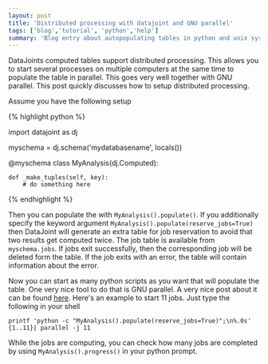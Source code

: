 ```yaml
---
layout: post
title: 'Distributed processing with datajoint and GNU parallel'
tags: ['blog','tutorial', 'python','help']
summary: 'Blog entry about autopopulating tables in python and unix systems'
---
```


DataJoints computed tables support distributed processing. This allows you to start several processes on multiple computers at the same time to populate the table in parallel. This goes very well together with GNU parallel. This post quickly discusses how to setup distributed processing.


Assume you have the following setup


{% highlight python %}

import datajoint as dj

myschema = dj.schema('mydatabasename', locals())

@myschema
class MyAnalysis(dj.Computed):

	def _make_tuples(self, key):
		# do something here

{% endhighlight %}

Then you can populate the with ```MyAnalysis().populate()```. If you additionally specify the keyword argument ```MyAnalysis().populate(reserve_jobs=True)``` then DataJoint will generate an extra table for job reservation to avoid that two results get computed twice. The job table is available from ```myschema.jobs```. If jobs exit successfully, then the corresponding job will be deleted form the table. If the job exits with an error, the table will contain information about the error. 


Now you can start as many python scripts as you want that will populate the table. One very nice tool to do that is GNU parallel. A very nice post about it can be found [here](http://unethicalblogger.com/2010/11/11/gnu-parallel-changed-my-life.html). Here's an example to start 11 jobs. Just type the following in your shell

```printf 'python -c "MyAnalysis().populate(reserve_jobs=True)";\n%.0s' {1..11}| parallel -j 11```

While the jobs are computing, you can check how many jobs are completed by using ```MyAnalysis().progress()``` in your python prompt. 
